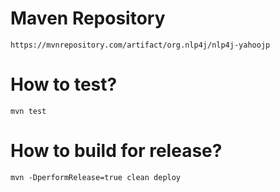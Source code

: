 
# Maven Repository

	https://mvnrepository.com/artifact/org.nlp4j/nlp4j-yahoojp
	
# How to test?

	mvn test

# How to build for release?

	mvn -DperformRelease=true clean deploy

